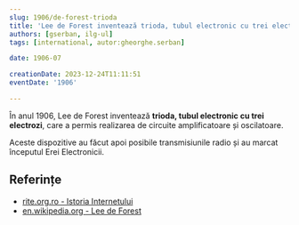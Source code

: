 ```yaml
---
slug: 1906/de-forest-trioda
title: 'Lee de Forest inventează trioda, tubul electronic cu trei electrozi'
authors: [gserban, ilg-ul]
tags: [international, autor:gheorghe.serban]

date: 1906-07

creationDate: 2023-12-24T11:11:51
eventDate: '1906'

---
```


În anul 1906, Lee de Forest inventează **trioda, tubul electronic cu
trei electrozi**, care a permis realizarea
de circuite amplificatoare și oscilatoare.

<!-- truncate -->

Aceste dispozitive au făcut apoi posibile transmisiunile radio și au
marcat începutul Erei Electronicii.

## Referințe

- [rite.org.ro - Istoria Internetului](https://rite.org.ro/istoria-internetului/)
- [en.wikipedia.org - Lee de Forest](https://en.wikipedia.org/wiki/Lee_de_Forest)
